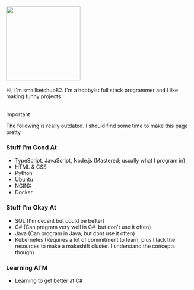 <a href="https://github.com/anuraghazra/github-readme-stats">
  <img height=200 align="center" src="https://github-readme-stats.vercel.app/api?username=smallketchup82&theme=midnight-purple" />
</a>
<br /><br />Hi, I'm smallketchup82. I'm a hobbyist full stack programmer and I like making funny projects<br /><br />

> [!IMPORTANT]
> The following is really outdated. I should find some time to make this page pretty

### Stuff I'm Good At
- TypeScript, JavaScript, Node.js (Mastered; usually what I program in)
- HTML & CSS
- Python
- Ubuntu
- NGINX
- Docker 

### Stuff I'm Okay At
- SQL (I'm decent but could be better)
- C# (Can program very well in C#, but don't use it often)
- Java (Can program in Java, but dont use it often)
- Kubernetes (Requires a lot of commitment to learn, plus I lack the resources to make a makeshift cluster. I understand the concepts though)

### Learning ATM
- Learning to get better at C#
